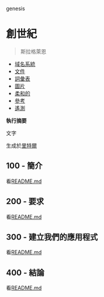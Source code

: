 genesis

# 創世紀

> 斯拉格萊恩

-   [域名系統](./DNS.md)
-   [文件](./DOCUMENTATION.md)
-   [詞彙表](./GLOSSARY.md)
-   [圖片](./IMAGES.md)
-   [柔和的](./PODMAN.md)
-   [參考](./REFERENCES.md)
-   [遙測](./TELEMETRY.md)

**執行摘要**

文字

生成於[里特爾](https://app.rytr.me)

## 100 - 簡介

看[README.md](./100/README.md)

## 200 - 要求

看[README.md](./200/README.md)

## 300 - 建立我們的應用程式

看[README.md](./300/README.md)

## 400 - 結論

看[README.md](./400/README.md)
